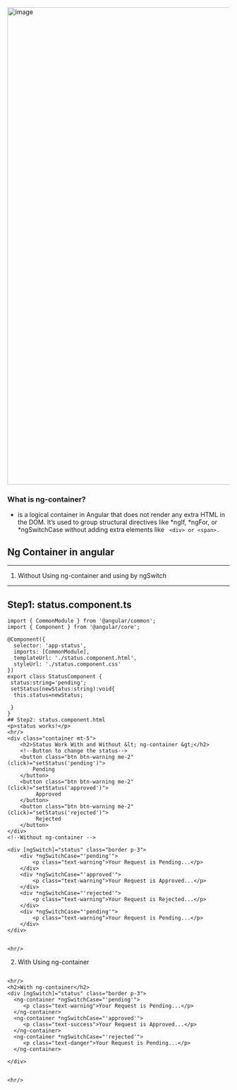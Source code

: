 <img width="1920" height="1080" alt="image" src="https://github.com/user-attachments/assets/1e96acaa-8b69-4639-a5b1-4fa3611de358" />

### What is ng-container?
- <ng-container> is a logical container in Angular that does not render any extra HTML in the DOM. It’s used to group structural directives like *ngIf, *ngFor,
   or *ngSwitchCase without adding extra elements like  ``` <div> or <span>.```


## Ng Container in angular
------------------------------------------------

1. Without Using ng-container  and using by ngSwitch
-------------------------------------------------------
## Step1: status.component.ts
```
import { CommonModule } from '@angular/common';
import { Component } from '@angular/core';

@Component({
  selector: 'app-status',
  imports: [CommonModule],
  templateUrl: './status.component.html',
  styleUrl: './status.component.css'
})
export class StatusComponent {
 status:string='pending';
 setStatus(newStatus:string):void{
  this.status=newStatus;

 }
}
## Step2: status.component.html
<p>status works!</p>
<hr/>
<div class="container mt-5">
    <h2>Status Work With and Without &lt; ng-container &gt;</h2>
    <!--Button to change the status-->
    <button class="btn btn-warning me-2" (click)="setStatus('pending')">
        Pending
    </button>   
    <button class="btn btn-warning me-2" (click)="setStatus('approved')">
         Approved
    </button>
    <button class="btn btn-warning me-2" (click)="setStatus('rejected')">
         Rejected
    </button>
</div>
<!--Without ng-container -->

<div [ngSwitch]="status" class="border p-3">
    <div *ngSwitchCase="'pending'">
        <p class="text-warning">Your Request is Pending...</p>
    </div>
    <div *ngSwitchCase="'approved'">
        <p class="text-warning">Your Request is Approved...</p>
    </div>
    <div *ngSwitchCase="'rejected'">
        <p class="text-warning">Your Request is Rejected...</p>
    </div>
    <div *ngSwitchCase="'pending'">
        <p class="text-warning">Your Request is Pending...</p>
    </div>
</div>


<hr/>

```
2. With Using ng-container
```

<hr/>
<h2>With ng-container</h2>
<div [ngSwitch]="status" class="border p-3">
  <ng-container *ngSwitchCase="'pending'">
     <p class="text-warning">Your Request is Pending...</p>
  </ng-container>
  <ng-container *ngSwitchCase="'approved'">
     <p class="text-success">Your Request is Approved...</p>
  </ng-container>
  <ng-container *ngSwitchCase="'rejected'">
     <p class="text-danger">Your Request is Pending...</p>
  </ng-container>
  
</div>


<hr/>
```

